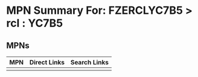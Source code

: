 



# MPN Summary For: FZERCLYC7B5 > rcl : YC7B5

## MPNs
  

|MPN|Direct Links|Search Links|
| :--- | :--- | :--- |
||||
